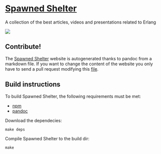 # [Spawned Shelter](http://spawnedshelter.com/)
A collection of the best articles, videos and presentations related to Erlang

![](https://raw.githubusercontent.com/unbalancedparentheses/spawnedshelter/master/screenshot.png)

## Contribute!
The [Spawned Shelter](http://spawnedshelter.com/) website is autogenerated thanks to pandoc from a markdown file. If you want to change the content of the website you only have to send a pull request modifying this [file](https://github.com/unbalancedparentheses/spawnedshelter/blob/master/src/content.md).

## Build instructions

To build Spawned Shelter, the following requirements must be met:

- [npm](https://www.npmjs.com/)
- [pandoc](http://pandoc.org/installing.html)

Download the dependecies:

```
make deps
```

Compile Spawned Shelter to the build dir:

```
make
```
